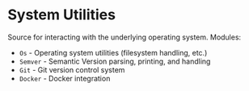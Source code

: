 System Utilities
===

Source for interacting with the underlying operating system.  Modules:

* `Os` - Operating system utilities (filesystem handling, etc.)
* `Semver` - Semantic Version parsing, printing, and handling
* `Git` - Git version control system
* `Docker` - Docker integration
